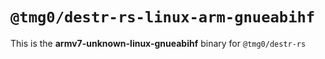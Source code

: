 # `@tmg0/destr-rs-linux-arm-gnueabihf`

This is the **armv7-unknown-linux-gnueabihf** binary for `@tmg0/destr-rs`
